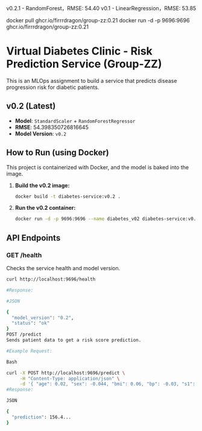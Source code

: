 v0.2.1 - RandomForest，RMSE: 54.40
v0.1 - LinearRegression，RMSE: 53.85


docker pull ghcr.io/firrrdragon/group-zz:0.21
docker run -d -p 9696:9696 ghcr.io/firrrdragon/group-zz:0.21

# Virtual Diabetes Clinic - Risk Prediction Service (Group-ZZ)

This is an MLOps assignment to build a service that predicts disease progression risk for diabetic patients.

## v0.2 (Latest)
- **Model**: `StandardScaler` + `RandomForestRegressor`
- **RMSE**: 54.398350726816645
- **Model Version**: `v0.2`

## How to Run (using Docker)

This project is containerized with Docker, and the model is baked into the image.

1.  **Build the v0.2 image:**
    ```bash
    docker build -t diabetes-service:v0.2 .
    ```

2.  **Run the v0.2 container:**
    ```bash
    docker run -d -p 9696:9696 --name diabetes_v02 diabetes-service:v0.2
    ```

## API Endpoints

### GET /health
Checks the service health and model version.

```bash
curl http://localhost:9696/health

#Response:

#JSON

{
  "model_version": "0.2",
  "status": "ok"
}
POST /predict
Sends patient data to get a risk score prediction.

#Example Request:

Bash

curl -X POST http://localhost:9696/predict \
     -H "Content-Type: application/json" \
     -d '{ "age": 0.02, "sex": -0.044, "bmi": 0.06, "bp": -0.03, "s1": -0.02, "s2": 0.03, "s3": -0.02, "s4": 0.02, "s5": 0.02, "s6": -0.001 }'
#Response:

JSON

{
  "prediction": 156.4... 
}
